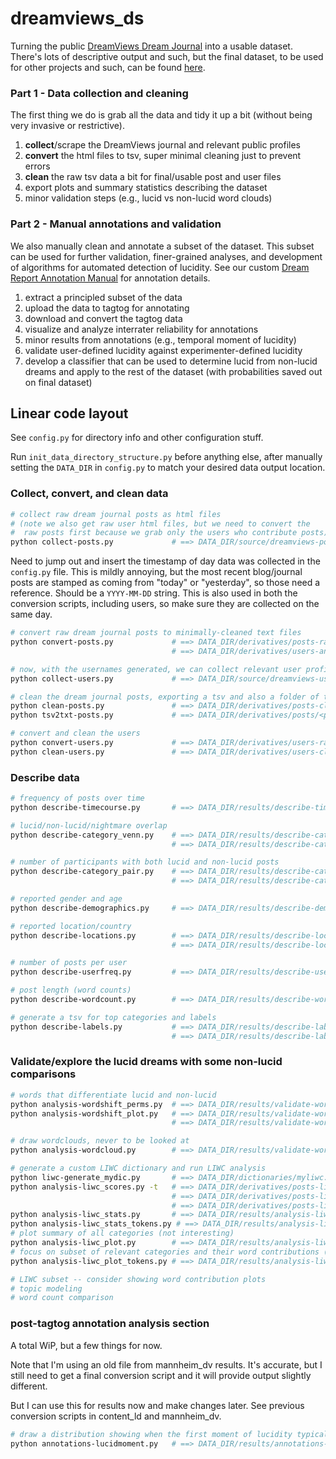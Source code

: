 # dreamviews_ds

Turning the public [DreamViews Dream Journal](https://www.dreamviews.com/blogs/) into a usable dataset. There's lots of descriptive output and such, but the final dataset, to be used for other projects and such, can be found [here](https://media.giphy.com/media/St0Nd0Qt4WNMLy29vi/giphy.gif).

### Part 1 - Data collection and cleaning
The first thing we do is grab all the data and tidy it up a bit (without being very invasive or restrictive).
1. **collect**/scrape the DreamViews journal and relevant public profiles
2. **convert** the html files to tsv, super minimal cleaning just to prevent errors
3. **clean** the raw tsv data a bit for final/usable post and user files
4. export plots and summary statistics describing the dataset
5. minor validation steps (e.g., lucid vs non-lucid word clouds)

### Part 2 - Manual annotations and validation
We also manually clean and annotate a subset of the dataset. This subset can be used for further validation, finer-grained analyses, and development of algorithms for automated detection of lucidity. See our custom [Dream Report Annotation Manual](https://d-re-a-m.readthedocs.io/) for annotation details.
1. extract a principled subset of the data
2. upload the data to tagtog for annotating
3. download and convert the tagtog data
4. visualize and analyze interrater reliability for annotations
5. minor results from annotations (e.g., temporal moment of lucidity)
6. validate user-defined lucidity against experimenter-defined lucidity
7. develop a classifier that can be used to determine lucid from non-lucid dreams and apply to the rest of the dataset (with probabilities saved out on final dataset)


## Linear code layout

See `config.py` for directory info and other configuration stuff.

Run `init_data_directory_structure.py` before anything else, after manually setting the `DATA_DIR` in `config.py` to match your desired data output location.


### Collect, convert, and clean data

```bash
# collect raw dream journal posts as html files
# (note we also get raw user html files, but we need to convert the
#  raw posts first because we grab only the users who contribute posts)
python collect-posts.py             # ==> DATA_DIR/source/dreamviews-posts.zip
```

Need to jump out and insert the timestamp of day data was collected in the `config.py` file. This is mildly annoying, but the most recent blog/journal posts are stamped as coming from "today" or "yesterday", so those need a reference. Should be a `YYYY-MM-DD` string. This is also used in both the conversion scripts, including users, so make sure they are collected on the same day.

```bash
# convert raw dream journal posts to minimally-cleaned text files
python convert-posts.py             # ==> DATA_DIR/derivatives/posts-raw.tsv
                                    # ==> DATA_DIR/derivatives/users-anon_key.json

# now, with the usernames generated, we can collect relevant user profiles
python collect-users.py             # ==> DATA_DIR/source/dreamviews-users.zip

# clean the dream journal posts, exporting a tsv and also a folder of text files
python clean-posts.py               # ==> DATA_DIR/derivatives/posts-clean.tsv
python tsv2txt-posts.py             # ==> DATA_DIR/derivatives/posts/<post_id>.txt

# convert and clean the users
python convert-users.py             # ==> DATA_DIR/derivatives/users-raw.csv
python clean-users.py               # ==> DATA_DIR/derivatives/users-clean.csv
```


### Describe data

```bash
# frequency of posts over time
python describe-timecourse.py       # ==> DATA_DIR/results/describe-timecourse.png/eps

# lucid/non-lucid/nightmare overlap
python describe-category_venn.py    # ==> DATA_DIR/results/describe-category_venn.png/eps
                                    # ==> DATA_DIR/results/describe-category_venn.tsv

# number of participants with both lucid and non-lucid posts
python describe-category_pair.py    # ==> DATA_DIR/results/describe-category_pair.png/eps
                                    # ==> DATA_DIR/results/describe-category_pair.tsv

# reported gender and age
python describe-demographics.py     # ==> DATA_DIR/results/describe-demographics.png/eps

# reported location/country
python describe-locations.py        # ==> DATA_DIR/results/describe-locations.png
                                    # ==> DATA_DIR/results/describe-locations.tsv

# number of posts per user
python describe-userfreq.py         # ==> DATA_DIR/results/describe-userfreq.png/eps

# post length (word counts)
python describe-wordcount.py        # ==> DATA_DIR/results/describe-wordcount.png/eps

# generate a tsv for top categories and labels
python describe-labels.py           # ==> DATA_DIR/results/describe-labels_categories.tsv
                                    # ==> DATA_DIR/results/describe-labels_tags.tsv
```

### Validate/explore the lucid dreams with some non-lucid comparisons

```bash
# words that differentiate lucid and non-lucid
python analysis-wordshift_perms.py  # ==> DATA_DIR/results/validate-wordshift_perms.tsv
python analysis-wordshift_plot.py   # ==> DATA_DIR/results/validate-wordshift_plot.png/eps
                                    # ==> DATA_DIR/results/validate-wordshift_stats.tsv

# draw wordclouds, never to be looked at
python analysis-wordcloud.py        # ==> DATA_DIR/results/validate-wordcloud.png/eps

# generate a custom LIWC dictionary and run LIWC analysis
python liwc-generate_mydic.py       # ==> DATA_DIR/dictionaries/myliwc.dic
python analysis-liwc_scores.py -t   # ==> DATA_DIR/derivatives/posts-liwc.tsv
                                    # ==> DATA_DIR/derivatives/posts-liwc_tokens.npz
                                    # ==> DATA_DIR/derivatives/posts-liwc_tokens.npy
python analysis-liwc_stats.py       # ==> DATA_DIR/results/analysis-liwc.tsv
python analysis-liwc_stats_tokens.py # ==> DATA_DIR/results/analysis-liwc_tokens.tsv
# plot summary of all categories (not interesting)
python analysis-liwc_plot.py        # ==> DATA_DIR/results/analysis-liwc.png/eps
# focus on subset of relevant categories and their word contributions (interesting)
python analysis-liwc_plot_tokens.py # ==> DATA_DIR/results/analysis-liwc_tokens.png/eps

# LIWC subset -- consider showing word contribution plots
# topic modeling
# word count comparison
```


### post-tagtog annotation analysis section

A total WiP, but a few things for now.

Note that I'm using an old file from mannheim_dv results.
It's accurate, but I still need to get a final conversion
script and it will provide output slightly different.

But I can use this for results now and make changes later.
See previous conversion scripts in content_ld and mannheim_dv.

```bash
# draw a distribution showing when the first moment of lucidity typically occurs
python annotations-lucidmoment.py   # ==> DATA_DIR/results/annotations-lucidmoment.png/eps
```